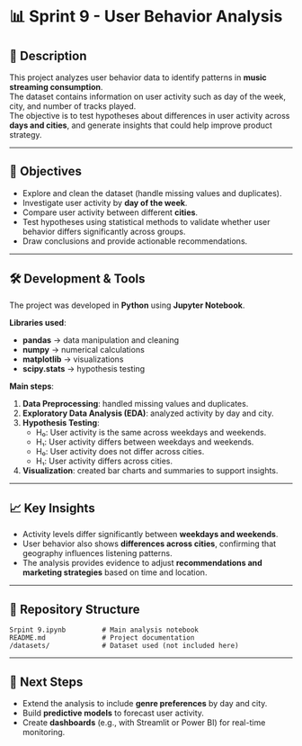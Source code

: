 # 📊 Sprint 9 - User Behavior Analysis

## 📌 Description
This project analyzes user behavior data to identify patterns in **music streaming consumption**.  
The dataset contains information on user activity such as day of the week, city, and number of tracks played.  
The objective is to test hypotheses about differences in user activity across **days and cities**, and generate insights that could help improve product strategy.

---

## 🎯 Objectives
- Explore and clean the dataset (handle missing values and duplicates).  
- Investigate user activity by **day of the week**.  
- Compare user activity between different **cities**.  
- Test hypotheses using statistical methods to validate whether user behavior differs significantly across groups.  
- Draw conclusions and provide actionable recommendations.  

---

## 🛠️ Development & Tools
The project was developed in **Python** using **Jupyter Notebook**.  

**Libraries used**:
- **pandas** → data manipulation and cleaning  
- **numpy** → numerical calculations  
- **matplotlib** → visualizations  
- **scipy.stats** → hypothesis testing  

**Main steps**:
1. **Data Preprocessing**: handled missing values and duplicates.  
2. **Exploratory Data Analysis (EDA)**: analyzed activity by day and city.  
3. **Hypothesis Testing**:  
   - H₀: User activity is the same across weekdays and weekends.  
   - H₁: User activity differs between weekdays and weekends.  
   - H₀: User activity does not differ across cities.  
   - H₁: User activity differs across cities.  
4. **Visualization**: created bar charts and summaries to support insights.  

---

## 📈 Key Insights
- Activity levels differ significantly between **weekdays and weekends**.  
- User behavior also shows **differences across cities**, confirming that geography influences listening patterns.  
- The analysis provides evidence to adjust **recommendations and marketing strategies** based on time and location.  

---

## 📂 Repository Structure
```
Srpint 9.ipynb         # Main analysis notebook
README.md              # Project documentation
/datasets/             # Dataset used (not included here)
```

---

## 🚀 Next Steps
- Extend the analysis to include **genre preferences** by day and city.  
- Build **predictive models** to forecast user activity.  
- Create **dashboards** (e.g., with Streamlit or Power BI) for real-time monitoring.  
